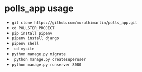 # polls_app usage
* `git clone https://github.com/muruthimartin/polls_app.git`
* `cd POLLSTER_PROJECT`
* `pip install pipenv`
* `pipenv install django`
* `pipenv shell`
* ` cd mysite`
* `python manage.py migrate`
* ` python manage.py createsuperuser`
* `python manage.py runserver 8080`
